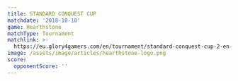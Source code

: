 ```yaml
---
title: STANDARD CONQUEST CUP
matchdate: '2018-10-10'
game: Hearthstone
matchType: Tournament
matchlink: >-
  https://eu.glory4gamers.com/en/tournament/standard-conquest-cup-2-en-98505/infos
image: /assets/image/articles/hearthstone-logo.png
score:
  opponentScore: ''
---
```


